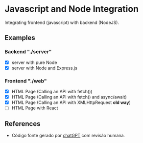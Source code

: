 # Javascript and Node Integration

Integrating frontend (javascript) with backend (NodeJS).

## Examples

### Backend "./server"

- [X] server with pure Node
- [X] server with Node and Express.js

### Frontend "./web"

- [X] HTML Page (Calling an API with fetch())
- [X] HTML Page (Calling an API with fetch() and async/await)
- [X] HTML Page (Calling an API with XMLHttpRequest **old way**)
- [ ] HTML Page with React

## References

- Código fonte gerado por [chatGPT](https://chat.openai.com/) com revisão humana.
